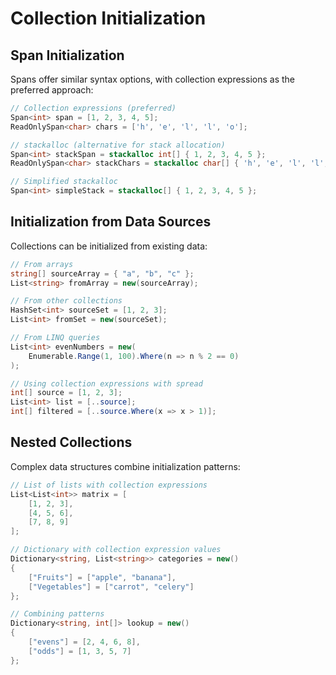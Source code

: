 # Collection Initialization
## Span Initialization

Spans offer similar syntax options, with collection expressions as the preferred approach:

```csharp
// Collection expressions (preferred)
Span<int> span = [1, 2, 3, 4, 5];
ReadOnlySpan<char> chars = ['h', 'e', 'l', 'l', 'o'];

// stackalloc (alternative for stack allocation)
Span<int> stackSpan = stackalloc int[] { 1, 2, 3, 4, 5 };
ReadOnlySpan<char> stackChars = stackalloc char[] { 'h', 'e', 'l', 'l', 'o' };

// Simplified stackalloc
Span<int> simpleStack = stackalloc[] { 1, 2, 3, 4, 5 };
```

## Initialization from Data Sources

Collections can be initialized from existing data:

```csharp
// From arrays
string[] sourceArray = { "a", "b", "c" };
List<string> fromArray = new(sourceArray);

// From other collections
HashSet<int> sourceSet = [1, 2, 3];
List<int> fromSet = new(sourceSet);

// From LINQ queries
List<int> evenNumbers = new(
    Enumerable.Range(1, 100).Where(n => n % 2 == 0)
);

// Using collection expressions with spread
int[] source = [1, 2, 3];
List<int> list = [..source];
int[] filtered = [..source.Where(x => x > 1)];
```

## Nested Collections

Complex data structures combine initialization patterns:

```csharp
// List of lists with collection expressions
List<List<int>> matrix = [
    [1, 2, 3],
    [4, 5, 6],
    [7, 8, 9]
];

// Dictionary with collection expression values
Dictionary<string, List<string>> categories = new()
{
    ["Fruits"] = ["apple", "banana"],
    ["Vegetables"] = ["carrot", "celery"]
};

// Combining patterns
Dictionary<string, int[]> lookup = new()
{
    ["evens"] = [2, 4, 6, 8],
    ["odds"] = [1, 3, 5, 7]
};
```

